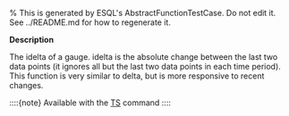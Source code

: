 % This is generated by ESQL's AbstractFunctionTestCase. Do not edit it. See ../README.md for how to regenerate it.

**Description**

The idelta of a gauge. idelta is the absolute change between the last two data points (it ignores all but the last two data points in each time period). This function is very similar to delta, but is more responsive to recent changes.

::::{note}
Available with the [TS](/reference/query-languages/esql/commands/source-commands.md#esql-ts) command
::::


